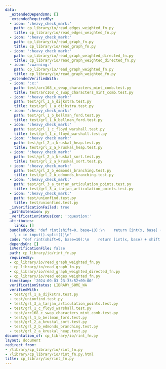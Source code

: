 ```yaml
---
data:
  _extendedDependsOn: []
  _extendedRequiredBy:
  - icon: ':heavy_check_mark:'
    path: cp_library/io/read_edges_weighted_fn.py
    title: cp_library/io/read_edges_weighted_fn.py
  - icon: ':heavy_check_mark:'
    path: cp_library/io/read_graph_fn.py
    title: cp_library/io/read_graph_fn.py
  - icon: ':heavy_check_mark:'
    path: cp_library/io/read_graph_weighted_directed_fn.py
    title: cp_library/io/read_graph_weighted_directed_fn.py
  - icon: ':warning:'
    path: cp_library/io/read_graph_weighted_fn.py
    title: cp_library/io/read_graph_weighted_fn.py
  _extendedVerifiedWith:
  - icon: ':x:'
    path: test/arc168_c_swap_characters_mint_comb.test.py
    title: test/arc168_c_swap_characters_mint_comb.test.py
  - icon: ':heavy_check_mark:'
    path: test/grl_1_a_dijkstra.test.py
    title: test/grl_1_a_dijkstra.test.py
  - icon: ':heavy_check_mark:'
    path: test/grl_1_b_bellman_ford.test.py
    title: test/grl_1_b_bellman_ford.test.py
  - icon: ':heavy_check_mark:'
    path: test/grl_1_c_floyd_warshall.test.py
    title: test/grl_1_c_floyd_warshall.test.py
  - icon: ':heavy_check_mark:'
    path: test/grl_2_a_kruskal_heap.test.py
    title: test/grl_2_a_kruskal_heap.test.py
  - icon: ':heavy_check_mark:'
    path: test/grl_2_a_kruskal_sort.test.py
    title: test/grl_2_a_kruskal_sort.test.py
  - icon: ':heavy_check_mark:'
    path: test/grl_2_b_edmonds_branching.test.py
    title: test/grl_2_b_edmonds_branching.test.py
  - icon: ':heavy_check_mark:'
    path: test/grl_3_a_tarjan_articulation_points.test.py
    title: test/grl_3_a_tarjan_articulation_points.test.py
  - icon: ':heavy_check_mark:'
    path: test/unionfind.test.py
    title: test/unionfind.test.py
  _isVerificationFailed: true
  _pathExtension: py
  _verificationStatusIcon: ':question:'
  attributes:
    links: []
  bundledCode: "def rint(shift=0, base=10):\n    return [int(x, base) + shift for\
    \ x in input().split()]\n"
  code: "def rint(shift=0, base=10):\n    return [int(x, base) + shift for x in input().split()]"
  dependsOn: []
  isVerificationFile: false
  path: cp_library/io/rint_fn.py
  requiredBy:
  - cp_library/io/read_graph_weighted_fn.py
  - cp_library/io/read_graph_fn.py
  - cp_library/io/read_graph_weighted_directed_fn.py
  - cp_library/io/read_edges_weighted_fn.py
  timestamp: '2024-09-03 23:33:52+09:00'
  verificationStatus: LIBRARY_SOME_WA
  verifiedWith:
  - test/grl_1_a_dijkstra.test.py
  - test/unionfind.test.py
  - test/grl_3_a_tarjan_articulation_points.test.py
  - test/grl_1_c_floyd_warshall.test.py
  - test/arc168_c_swap_characters_mint_comb.test.py
  - test/grl_1_b_bellman_ford.test.py
  - test/grl_2_a_kruskal_sort.test.py
  - test/grl_2_b_edmonds_branching.test.py
  - test/grl_2_a_kruskal_heap.test.py
documentation_of: cp_library/io/rint_fn.py
layout: document
redirect_from:
- /library/cp_library/io/rint_fn.py
- /library/cp_library/io/rint_fn.py.html
title: cp_library/io/rint_fn.py
---
```

